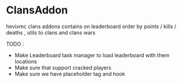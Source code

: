 # ClansAddon
hevixmc clans addons contains on leaderboard order by points / kills / deaths , utils to clans and clans wars

TODO : 

- Make Leaderboard task manager to load leaderboard with them locations
- Make sure that support cracked players
- Make sure we have placeholder tag and hook
